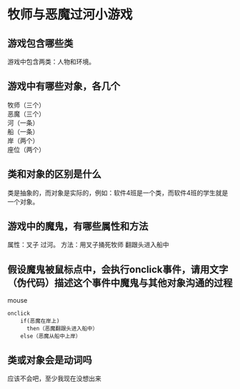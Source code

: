 # 牧师与恶魔过河小游戏
## 游戏包含哪些类
游戏中包含两类：人物和环境。
## 游戏中有哪些对象，各几个
牧师（三个）  
恶魔（三个）  
河（一条）  
船（一条）  
岸（两个）  
座位（两个）  
## 类和对象的区别是什么
类是抽象的，而对象是实际的，例如：软件4班是一个类，而软件4班的学生就是一个对象。
## 游戏中的魔鬼，有哪些属性和方法
属性：叉子 过河。
方法：用叉子捅死牧师 翻跟头进入船中  
## 假设魔鬼被鼠标点中，会执行onclick事件，请用文字（伪代码）描述这个事件中魔鬼与其他对象沟通的过程  
  
  mouse  
  
    onclick  
        if(恶魔在岸上)  
          then（恶魔翻跟头进入船中）  
        else（恶魔从船中上岸）
 ## 类或对象会是动词吗
 应该不会吧，至少我现在没想出来
